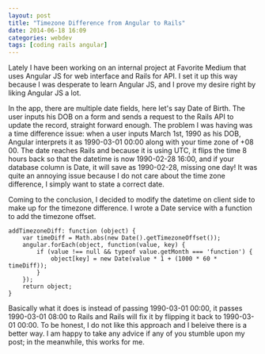 ```yaml
---
layout: post
title: "Timezone Difference from Angular to Rails"
date: 2014-06-18 16:09
categories: webdev
tags: [coding rails angular]
---
```


Lately I have been working on an internal project at Favorite Medium that uses Angular JS for web interface and Rails for API. I set it up this way because I was desperate to learn Angular JS, and I prove my desire right by liking Angular JS a lot.

In the app, there are multiple date fields, here let's say Date of Birth. The user inputs his DOB on a form and sends a request to the Rails API to update the record, straight forward enough. The problem I was having was a time difference issue: when a user inputs March 1st, 1990 as his DOB, Angular interprets it as 1990-03-01 00:00 along with your time zone of +08 00. The date reaches Rails and because it is using UTC, it flips the time 8 hours back so that the datetime is now 1990-02-28 16:00, and if your database column is Date, it will save as 1990-02-28, missing one day! It was quite an annoying issue because I do not care about the time zone difference, I simply want to state a correct date.

Coming to the conclusion, I decided to modify the datetime on client side to make up for the timezone difference. I wrote a Date service with a function to add the timezone offset.

	addTimezoneDiff: function (object) {
		var timeDiff = Math.abs(new Date().getTimezoneOffset());
		angular.forEach(object, function(value, key) {
			if (value !== null && typeof value.getMonth === 'function') {
				object[key] = new Date(value * 1 + (1000 * 60 * timeDiff));
			}
		});
		return object;
	}

Basically what it does is instead of passing 1990-03-01 00:00, it passes 1990-03-01 08:00 to Rails and Rails will fix it by flipping it back to 1990-03-01 00:00. To be honest, I do not like this approach and I beleive there is a better way. I am happy to take any advice if any of you stumble upon my post; in the meanwhile, this works for me.